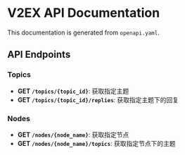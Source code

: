 # V2EX API Documentation

This documentation is generated from `openapi.yaml`.

## API Endpoints

### Topics

*   **GET `/topics/{topic_id}`**: 获取指定主题
*   **GET `/topics/{topic_id}/replies`**: 获取指定主题下的回复

### Nodes

*   **GET `/nodes/{node_name}`**: 获取指定节点
*   **GET `/nodes/{node_name}/topics`**: 获取指定节点下的主题
